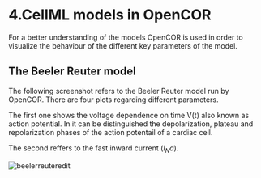 # 4.CellML models in OpenCOR 
For a better understanding of the models OpenCOR is used in order to visualize the behaviour of the different key parameters of the model.

## The Beeler Reuter model 

The following screenshot refers to the Beeler Reuter model run by OpenCOR. There are four plots regarding different parameters.

The first one shows the voltage dependence on time  V(t)  also known as action potential. In it can be distinguished the depolarization, plateau and repolarization phases of the action potentail of a cardiac cell. 

The second reffers to the fast inward current ($I_Na$). 

![beelerreuteredit](https://user-images.githubusercontent.com/39902241/42156626-d6dc3b86-7deb-11e8-970a-ff4100560df3.jpg)



